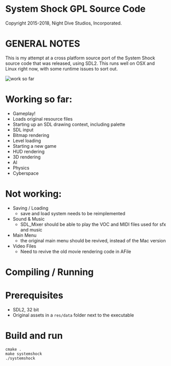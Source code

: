 System Shock GPL Source Code
============================
Copyright 2015-2018, Night Dive Studios, Incorporated.

GENERAL NOTES
=============

This is my attempt at a cross platform source port of the System Shock source code that was released, using SDL2. This runs well on OSX and Linux right now, with some runtime issues to sort out.

![work so far](https://i.imgur.com/kbVWQj4.gif)

# Working so far:
- Gameplay!
- Loads original resource files
- Starting up an SDL drawing context, including palette
- SDL input
- Bitmap rendering
- Level loading
- Starting a new game
- HUD rendering
- 3D rendering
- AI
- Physics
- Cyberspace

# Not working:
- Saving / Loading
  - save and load system needs to be reimplemented
- Sound & Music
  - SDL_Mixer should be able to play the VOC and MIDI files used for sfx and music
- Main Menu
  - the original main menu should be revived, instead of the Mac version
- Video Files
  - Need to revive the old movie rendering code in AFile

Compiling / Running
============

# Prerequisites
  - SDL2, 32 bit
  - Original assets in a `res/data` folder next to the executable

# Build and run
```
cmake .
make systemshock
./systemshock
```
